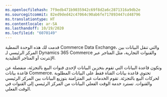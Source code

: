 ```yaml
---
ms.openlocfilehash: 7f9edb471b9035942c69f8d2a6c2871316a9db2e
ms.sourcegitcommit: 82ed9ded42c47064c90ab6fe717893447cd48796
ms.translationtype: HT
ms.contentlocale: ar-SA
ms.lasthandoff: 10/19/2020
ms.locfileid: "6070149"
---
```

قدمت لك هذه الوحدة النمطية Commerce Data Exchange، والتي تنقل البيانات بين المركز الرئيسي لـ Dynamics 365 Commerce والقنوات التجارية، مثل المتاجر عبر الإنترنت أو المتاجر التقليدية.

وتكون قاعدة البيانات التي تقوم بتخزين البيانات لإحدى قنوات البيع بالتجزئة، منفصلة عن قاعدة بيانات Commerce. تحتوي قاعدة بيانات القناة فقط على البيانات المطلوبة لحركات البيع بالتجزئة. تقوم الخدمات غير المتزامنة بتوزيع البيانات بين المركز الرئيسي والقنوات. تسترد خدمة الوقت الفعلي البيانات من المركز الرئيسي إلى القنوات في الوقت الفعلي.



